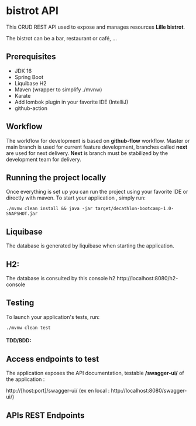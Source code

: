 # bistrot API

This CRUD REST API used to expose and manages resources **Lille bistrot**.

The bistrot can be a bar, restaurant or café, ...

## Prerequisites
* JDK 16
* Spring Boot
* Liquibase H2
* Maven (wrapper to simplify ./mvnw)
* Karate
* Add lombok plugin in your favorite IDE (IntelliJ)
* github-action

## Workflow

The workflow for development is based on **github-flow** workflow.
Master or main branch is used for current feature development, branches called **next** are used for next delivery.
**Next** is branch must be stabilized by the development team for delivery.

## Running the project locally
Once everything is set up you can run the project using your favorite IDE or directly with maven.
To start your application , simply run:

    ./mvnw clean install && java -jar target/decathlon-bootcamp-1.0-SNAPSHOT.jar 


## Liquibase

The database is generated by liquibase when starting the application.

## H2:

The database is consulted by this console h2
http://localhost:8080/h2-console

## Testing

To launch your application's tests, run:

    ./mvnw clean test

#### TDD/BDD:


## Access endpoints to test
The application exposes the API documentation, testable **/swagger-ui/** of the application :

http://[host:port]/swagger-ui/ (ex en local : http://localhost:8080/swagger-ui/)

## APIs REST Endpoints





